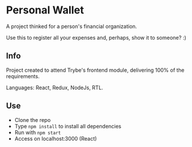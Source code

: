 # Personal Wallet

A project thinked for a person's financial organization.

Use this to register all your expenses and, perhaps, show it to someone? :)

## Info

Project created to attend Trybe's frontend module, delivering 100% of the requirements.

Languages: React, Redux, NodeJs, RTL.

## Use

+ Clone the repo
+ Type `npm install` to install all dependencies
+ Run with `npm start`
+ Access on localhost:3000 (React)
